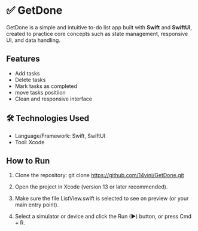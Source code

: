 # ✅ GetDone

GetDone is a simple and intuitive to-do list app built with **Swift** and **SwiftUI**, created to practice core concepts such as state management, responsive UI, and data handling.

## Features

- Add tasks
- Delete tasks
- Mark tasks as completed
- move tasks positiion
- Clean and responsive interface

## 🛠️ Technologies Used

- Language/Framework: Swift, SwiftUI  
- Tool: Xcode

## How to Run

1. Clone the repository:
git clone https://github.com/14vini/GetDone.git

3.	Open the project in Xcode (version 13 or later recommended).
4.	Make sure the file ListView.swift is selected to see on preview (or your main entry point).
5.	Select a simulator or device and click the Run (▶) button, or press Cmd + R.

